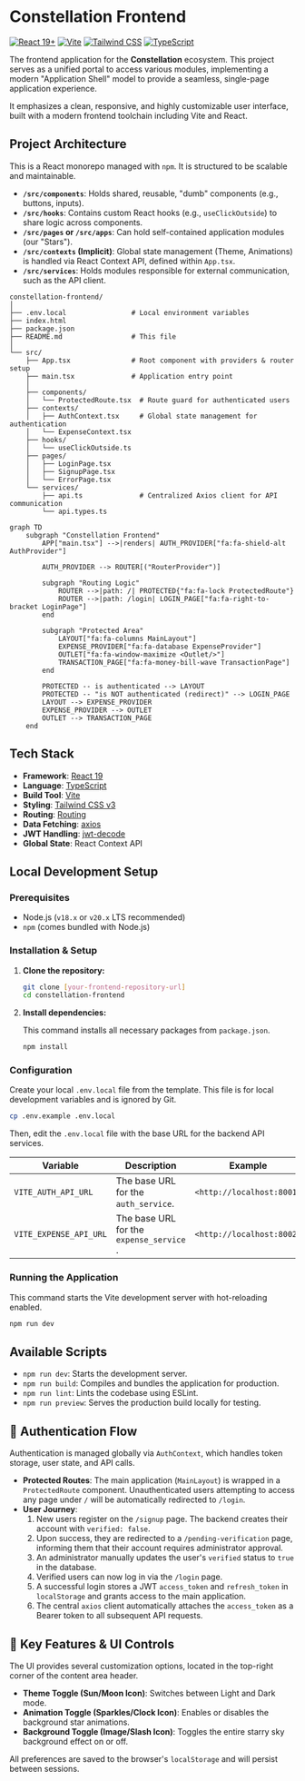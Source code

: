 # Constellation Frontend

[![React 19+](https://img.shields.io/badge/react-19+-00D8FF.svg)](https://react.dev/)
[![Vite](https://img.shields.io/badge/vite-5.x-blue.svg)](https://vitejs.dev/)
[![Tailwind CSS](https://img.shields.io/badge/tailwind-3.x-38B2AC.svg)](https://tailwindcss.com/)
[![TypeScript](https://img.shields.io/badge/typescript-5.x-blue.svg)](https://www.typescriptlang.org/)

The frontend application for the **Constellation** ecosystem. This project serves as a unified portal to access various modules, implementing a modern "Application Shell" model to provide a seamless, single-page application experience.

It emphasizes a clean, responsive, and highly customizable user interface, built with a modern frontend toolchain including Vite and React.

## Project Architecture

This is a React monorepo managed with `npm`. It is structured to be scalable and maintainable.

- **`/src/components`**: Holds shared, reusable, "dumb" components (e.g., buttons, inputs).
- **`/src/hooks`**: Contains custom React hooks (e.g., `useClickOutside`) to share logic across components.
- **`/src/pages` or `/src/apps`**: Can hold self-contained application modules (our "Stars").
- **`/src/contexts` (Implicit)**: Global state management (Theme, Animations) is handled via React Context API, defined within `App.tsx`.
- **`/src/services`**: Holds modules responsible for external communication, such as the API client.

```text
constellation-frontend/
│
├── .env.local                # Local environment variables
├── index.html
├── package.json
├── README.md                 # This file
│
└── src/
    ├── App.tsx               # Root component with providers & router setup
    ├── main.tsx              # Application entry point
    │
    ├── components/
    │   └── ProtectedRoute.tsx  # Route guard for authenticated users
    ├── contexts/
    │   ├── AuthContext.tsx     # Global state management for authentication
    │   └── ExpenseContext.tsx
    ├── hooks/
    │   └── useClickOutside.ts
    ├── pages/
    │   ├── LoginPage.tsx
    │   ├── SignupPage.tsx
    │   └── ErrorPage.tsx
    └── services/
        ├── api.ts              # Centralized Axios client for API communication
        └── api.types.ts
```

```mermaid
graph TD
    subgraph "Constellation Frontend"
        APP["main.tsx"] -->|renders| AUTH_PROVIDER["fa:fa-shield-alt AuthProvider"]
        
        AUTH_PROVIDER --> ROUTER[("RouterProvider")]

        subgraph "Routing Logic"
            ROUTER -->|path: /| PROTECTED{"fa:fa-lock ProtectedRoute"}
            ROUTER -->|path: /login| LOGIN_PAGE["fa:fa-right-to-bracket LoginPage"]
        end

        subgraph "Protected Area"
            LAYOUT["fa:fa-columns MainLayout"]
            EXPENSE_PROVIDER["fa:fa-database ExpenseProvider"]
            OUTLET["fa:fa-window-maximize <Outlet/>"]
            TRANSACTION_PAGE["fa:fa-money-bill-wave TransactionPage"]
        end

        PROTECTED -- is authenticated --> LAYOUT
        PROTECTED -- "is NOT authenticated (redirect)" --> LOGIN_PAGE
        LAYOUT --> EXPENSE_PROVIDER
        EXPENSE_PROVIDER --> OUTLET
        OUTLET --> TRANSACTION_PAGE
    end
```

## Tech Stack

- **Framework**: [React 19](https://react.dev/)
- **Language**: [TypeScript](https://www.typescriptlang.org/)
- **Build Tool**: [Vite](https://vite.dev/)
- **Styling**: [Tailwind CSS v3](https://tailwindcss.com/)
- **Routing**: [Routing](https://reactrouter.com/)
- **Data Fetching**: [axios](https://axios-http.com/)
- **JWT Handling**: [jwt-decode](https://github.com/auth0/jwt-decode)
- **Global State**: React Context API

## Local Development Setup

### Prerequisites

- Node.js (`v18.x` or `v20.x` LTS recommended)
- `npm` (comes bundled with Node.js)

### Installation & Setup

1. **Clone the repository:**

   ```bash
   git clone [your-frontend-repository-url]
   cd constellation-frontend
   ```

2. **Install dependencies:**

   This command installs all necessary packages from `package.json`.

   ```bash
   npm install
   ```

### Configuration
  
Create your local `.env.local` file from the template. This file is for local development variables and is ignored by Git.

```bash
cp .env.example .env.local
```

Then, edit the `.env.local` file with the base URL for the backend API services.

|Variable|Description|Example|
|---|---|---|
|`VITE_AUTH_API_URL`|The base URL for the `auth_service`.| `<http://localhost:8001>`|
|`VITE_EXPENSE_API_URL`|The base URL for the `expense_service` .| `<http://localhost:8002>`|

### Running the Application

This command starts the Vite development server with hot-reloading enabled.

```bash
npm run dev
```

## Available Scripts

- `npm run dev`: Starts the development server.
- `npm run build`: Compiles and bundles the application for production.
- `npm run lint`: Lints the codebase using ESLint.
- `npm run preview`: Serves the production build locally for testing.

## 🔐 Authentication Flow

Authentication is managed globally via `AuthContext`, which handles token storage, user state, and API calls.

- **Protected Routes**: The main application (`MainLayout`) is wrapped in a `ProtectedRoute` component. Unauthenticated users attempting to access any page under `/` will be automatically redirected to `/login`.
- **User Journey**:
    1. New users register on the `/signup` page. The backend creates their account with `verified: false`.
    2. Upon success, they are redirected to a `/pending-verification` page, informing them that their account requires administrator approval.
    3. An administrator manually updates the user's `verified` status to `true` in the database.
    4. Verified users can now log in via the `/login` page.
    5. A successful login stores a JWT `access_token` and `refresh_token` in `localStorage` and grants access to the main application.
    6. The central `axios` client automatically attaches the `access_token` as a Bearer token to all subsequent API requests.

## 🎨 Key Features & UI Controls

The UI provides several customization options, located in the top-right corner of the content area header.

- **Theme Toggle (Sun/Moon Icon)**: Switches between Light and Dark mode.
- **Animation Toggle (Sparkles/Clock Icon)**: Enables or disables the background star animations.
- **Background Toggle (Image/Slash Icon)**: Toggles the entire starry sky background effect on or off.

All preferences are saved to the browser's `localStorage` and will persist between sessions.
